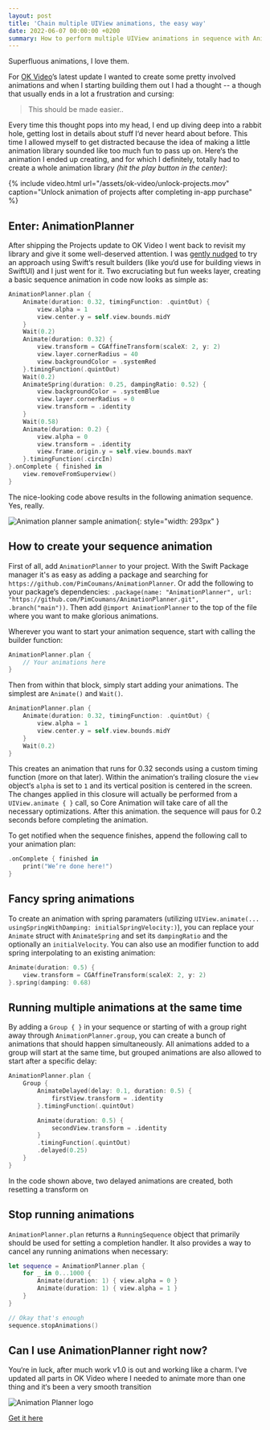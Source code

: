 ```yaml
---
layout: post
title: 'Chain multiple UIView animations, the easy way'
date: 2022-06-07 00:00:00 +0200
summary: How to perform multiple UIView animations in sequence with AnimationPlanner
---
```


Superfluous animations, I love them.

For [OK Video](https://okvideo.app)’s latest update I wanted to create some pretty involved animations and when I starting building them out I had a thought -- a though that usually ends in a lot a frustration and cursing:

> This should be made easier..

Every time this thought pops into my head, I end up diving deep into a rabbit hole, getting lost in details about stuff I‘d never heard about before. This time I allowed myself to get distracted because the idea of making a little animation library sounded like too much fun to pass up on. Here‘s the animation I ended up creating, and for which I definitely, totally had to create a whole animation library _(hit the play button in the center)_:

{% include video.html url="/assets/ok-video/unlock-projects.mov" caption="Unlock animation of projects after completing in-app purchase" %}

## Enter: AnimationPlanner

After shipping the Projects update to OK Video I went back to revisit my library and give it some well-deserved attention. I was [gently nudged](https://twitter.com/harshil/status/1516421012367323140) to try an approach using Swift‘s result builders (like you‘d use for building views in SwiftUI) and I just went for it. Two excruciating but fun weeks layer, creating a basic sequence animation in code now looks as simple as:

```swift
AnimationPlanner.plan {
    Animate(duration: 0.32, timingFunction: .quintOut) {
        view.alpha = 1
        view.center.y = self.view.bounds.midY
    }
    Wait(0.2)
    Animate(duration: 0.32) {
        view.transform = CGAffineTransform(scaleX: 2, y: 2)
        view.layer.cornerRadius = 40
        view.backgroundColor = .systemRed
    }.timingFunction(.quintOut)
    Wait(0.2)
    AnimateSpring(duration: 0.25, dampingRatio: 0.52) {
        view.backgroundColor = .systemBlue
        view.layer.cornerRadius = 0
        view.transform = .identity
    }
    Wait(0.58)
    Animate(duration: 0.2) {
        view.alpha = 0
        view.transform = .identity
        view.frame.origin.y = self.view.bounds.maxY
    }.timingFunction(.circIn)
}.onComplete { finished in
    view.removeFromSuperview()
}
```

The nice-looking code above results in the following animation sequence. Yes, really.

![Animation planner sample animation](https://raw.githubusercontent.com/PimCoumans/AnimationPlanner/main/Assets/sample-app.gif){: style="width: 293px" }

## How to create your sequence animation

First of all, add `AnimationPlanner` to your project. With the Swift Package manager it's as easy as adding a package and searching for `https://github.com/PimCoumans/AnimationPlanner`. Or add the following to your package‘s dependencies:
`.package(name: "AnimationPlanner", url: "https://github.com/PimCoumans/AnimationPlanner.git", .branch("main"))`. Then add `@import AnimationPlanner` to the top of the file where you want to make glorious animations.

Wherever you want to start your animation sequence, start with calling the builder function:

```swift
AnimationPlanner.plan {
    // Your animations here
}
```

Then from within that block, simply start adding your animations. The simplest are `Animate()` and `Wait()`.

```swift
AnimationPlanner.plan {
    Animate(duration: 0.32, timingFunction: .quintOut) {
        view.alpha = 1
        view.center.y = self.view.bounds.midY
    }
    Wait(0.2)
}
```

This creates an animation that runs for 0.32 seconds using a custom timing function (more on that later). Within the animation‘s trailing closure the `view` object‘s `alpha` is set to `1` and its vertical position is centered in the screen. The changes applied in this closure will actually be performed from a `UIView.animate { }` call, so Core Animation will take care of all the necessary optimizations. After this animation. the sequence will paus for 0.2 seconds before completing the animation.

To get notified when the sequence finishes, append the following call to your animation plan:

```swift
.onComplete { finished in
    print("We‘re done here!")
}
```

## Fancy spring animations

To create an animation with spring paramaters (utilizing `UIView.animate(... usingSpringWithDamping: initialSpringVelocity:)`), you can replace your `Animate` struct with `AnimateSpring` and set its `dampingRatio` and the optionally an `initialVelocity`. You can also use an modifier function to add spring interpolating to an existing animation:

```swift
Animate(duration: 0.5) {
    view.transform = CGAffineTransform(scaleX: 2, y: 2)
}.spring(damping: 0.68)
```

## Running multiple animations at the same time

By adding a `Group { }` in your sequence or starting of with a group right away through `AnimationPlanner.group`, you can create a bunch of animations that should happen simultaneously. All animations added to a group will start at the same time, but grouped animations are also allowed to start after a specific delay:

```swift
AnimationPlanner.plan {
    Group {
        AnimateDelayed(delay: 0.1, duration: 0.5) {
            firstView.transform = .identity
        }.timingFunction(.quintOut)

        Animate(duration: 0.5) {
            secondView.transform = .identity
        }
        .timingFunction(.quintOut)
        .delayed(0.25)
    }
}
```

In the code shown above, two delayed animations are created, both resetting a transform on

## Stop running animations

`AnimationPlanner.plan` returns a `RunningSequence` object that primarily should be used for setting a completion handler. It also provides a way to cancel any running animations when necessary:

```swift
let sequence = AnimationPlanner.plan {
    for _ in 0...1000 {
        Animate(duration: 1) { view.alpha = 0 }
        Animate(duration: 1) { view.alpha = 1 }
    }
}

// Okay that's enough
sequence.stopAnimations()
```

## Can I use AnimationPlanner right now?

You‘re in luck, after much work v1.0 is out and working like a charm. I‘ve updated all parts in OK Video where I needed to animate more than one thing and it‘s been a very smooth transition

![Animation Planner logo](https://github.com/PimCoumans/AnimationPlanner/raw/main/Assets/AnimationPlanner.png)

[Get it here](https://github.com/PimCoumans/AnimationPlanner)
